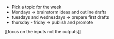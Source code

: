 - Pick a topic for the week
- Mondays -> brainstorm ideas and outline  drafts
- tuesdays and wednesdays -> prepare first drafts
- thursday - friday -> publish and promote

[[focus on the inputs not the outputs]]

